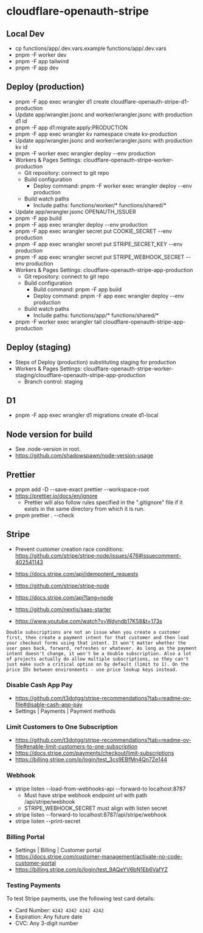 # cloudflare-openauth-stripe

## Local Dev

- cp functions/app/.dev.vars.example functions/app/.dev.vars
- pnpm -F worker dev
- pnpm -F app tailwind
- pnpm -F app dev

## Deploy (production)

- pnpm -F app exec wrangler d1 create cloudflare-openauth-stripe-d1-production
- Update app/wrangler.jsonc and worker/wrangler.jsonc with production d1 id
- pnpm -F app d1:migrate:apply:PRODUCTION
- pnpm -F app exec wrangler kv namespace create kv-production
- Update app/wrangler.jsonc and worker/wrangler.jsonc with production kv id
- pnpm -F worker exec wrangler deploy --env production
- Workers & Pages Settings: cloudflare-openauth-stripe-worker-production
  - Git repository: connect to git repo
  - Build configuration
    - Deploy command: pnpm -F worker exec wrangler deploy --env production
  - Build watch paths
    - Include paths: functions/worker/\* functions/shared/\*
- Update app/wrangler.jsonc OPENAUTH_ISSUER
- pnpm -F app build
- pnpm -F app exec wrangler deploy --env production
- pnpm -F app exec wrangler secret put COOKIE_SECRET --env production
- pnpm -F app exec wrangler secret put STRIPE_SECRET_KEY --env production
- pnpm -F app exec wrangler secret put STRIPE_WEBHOOK_SECRET --env production
- Workers & Pages Settings: cloudflare-openauth-stripe-app-production
  - Git repository: connect to git repo
  - Build configuration
    - Build command: pnpm -F app build
    - Deploy command: pnpm -F app exec wrangler deploy --env production
  - Build watch paths
    - Include paths: functions/app/\* functions/shared/\*
- pnpm -F worker exec wrangler tail cloudflare-openauth-stripe-app-production

## Deploy (staging)

- Steps of Deploy (production) substituting staging for production
- Workers & Pages Settings: cloudflare-openauth-stripe-worker-staging/cloudflare-openauth-stripe-app-production
  - Branch control: staging

## D1

- pnpm -F app exec wrangler d1 migrations create d1-local <MIGRATION-NAME>

## Node version for build

- See .node-version in root.
- https://github.com/shadowspawn/node-version-usage

## Prettier

- pnpm add -D --save-exact prettier --workspace-root
- https://prettier.io/docs/en/ignore
  - Prettier will also follow rules specified in the ".gitignore" file if it exists in the same directory from which it is run.
- pnpm prettier . --check

## Stripe

- Prevent customer creation race conditions: https://github.com/stripe/stripe-node/issues/476#issuecomment-402541143
- https://docs.stripe.com/api/idempotent_requests

- https://github.com/stripe/stripe-node
- https://docs.stripe.com/api?lang=node
- https://github.com/nextjs/saas-starter
- https://www.youtube.com/watch?v=Wdyndb17K58&t=173s

```
Double subscriptions are not an issue when you create a customer first, then create a payment intent for that customer and then load your checkout forms using that intent. It won't matter whether the user goes back, forward, refreshes or whatever. As long as the payment intent doesn't change, it won't be a double subscription. Also a lot of projects actually do allow multiple subscriptions, so they can't just make such a critical option on by default (limit to 1). On the price IDs between environments - use price lookup keys instead.
```

### Disable Cash App Pay

- https://github.com/t3dotgg/stripe-recommendations?tab=readme-ov-file#disable-cash-app-pay
- Settings | Payments | Payment methods

### Limit Customers to One Subscription

- https://github.com/t3dotgg/stripe-recommendations?tab=readme-ov-file#enable-limit-customers-to-one-subscription
- https://docs.stripe.com/payments/checkout/limit-subscriptions
- https://billing.stripe.com/p/login/test_3cs9EBfMn4Qn7Ze144

### Webhook

- stripe listen --load-from-webhooks-api --forward-to localhost:8787
  - Must have stripe webhook endpoint url with path /api/stripe/webhook
  - STRIPE_WEBHOOK_SECRET must align with listen secret
- stripe listen --forward-to localhost:8787/api/stripe/webhook
- stripe listen --print-secret

### Billing Portal

- Settings | Billing | Customer portal
- https://docs.stripe.com/customer-management/activate-no-code-customer-portal
- https://billing.stripe.com/p/login/test_9AQeYV6bN1Eb6VafYZ

### Testing Payments

To test Stripe payments, use the following test card details:

- Card Number: `4242 4242 4242 4242`
- Expiration: Any future date
- CVC: Any 3-digit number
